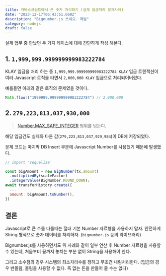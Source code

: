 ```yaml
---
title: 자바스크립트에서 큰 숫자 처리하기 (실제 입금처리 문제사례)
date: "2023-12-17T06:43:51.660Z"
description: "Bignumber.js 쓰세요. 제발"
category: nodejs
draft: false
---
```


실제 업무 중 만났던 두 가지 케이스에 대해 간단하게 작성 해본다.

## 1. `1,999,999.999999999983222784` 

KLAY 입금을 처리 하는 중 `1,999,999.999999999983222784 KLAY` 입금 트랜잭션이 여러 Javascript 로직을 타면서 `2,000,000 KLAY` 입금으로 처리되어버렸다.

예를들면 아래와 같은 로직의 문제였을 것이다. 
```javascript
Math.floor("1999999.999999999983222784") // 2,000,000
```

## 2. `279,223,813,037,930,000`

> [Number.MAX_SAFE_INTEGER](https://developer.mozilla.org/en-US/docs/Web/JavaScript/Reference/Global_Objects/Number/MAX_SAFE_INTEGER) 범위를 넘는다. 

해당 입금건도 실제와 다른 값(`279,223,813,037,929,984`)이 DB에 저장되었다. 


문제 코드는 마지막 DB Insert 부분에 Javascript Number를 사용했기 때문에 발생했다.

```javascript
// import 'sequelize'

const bigAmount = new BigNumber(tx.amount)
  .multipliedBy(scaleFactor)
  .integerValue(BigNumber.ROUND_DOWN);
await transferHistory.create({
  ...
  amount: bigAmount.toNumber(),
})
```

## 결론 

Javascript로 큰 수를 다룰때는 절대 기본 Number 자료형을 사용하지 말자. 안전하게 String 형식으로 숫자 데이터를 처리하자. (`bignumber.js` 등의 라이브러리)

Bignumber.js를 사용하면서도 위 사례와 같이 일부 연산 후 Number 자료형을 사용할 수 있는데, 처음부터 끝까지 놓치는 부분 없이 String을 사용해야 한다.

그리고 소수점의 경우 시스템의 최소자리수를 정하고 무조건 내림처리한다. (입금의 경우 반올림, 올림을 사용할 수 없다. 즉 없는 돈을 만들어 줄 수는 없다)
